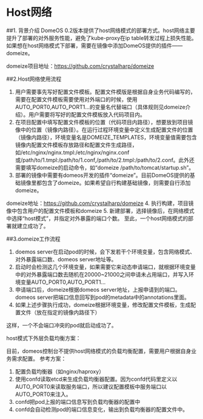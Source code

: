# Host网络

##1. 背景介绍
DomeOS 0.2版本提供了host网络模式的部署方式。host网络主要提升了部署的对外服务性能，避免了kube-proxy在ip table转发过程上损失性能。如果想在host网络模式下部署，需要在镜像中添加DomeOS提供的插件——domeize。

domeize项目地址：https://github.com/crystalharp/domeize

##2.Host网络使用流程
1. 用户需要事先写好配置文件模板。配置文件模版是根据自身业务代码编写的，需要在配置文件模板需要使用对外端口的时候，使用AUTO_PORT0,AUTO_PORT1...的变量名代替端口（具体规则见domeize介绍）。用户需要将写好的配置文件模板放入代码项目内。
2. 在项目配置中填写配置文件模板的位置（代码项目内路径），想要放到项目镜像中的位置（镜像内路径）。在运行过程环境变量中定义生成配置文件的位置（镜像内路径），环境变量名是DOMEIZE_TEMPLATES，环境变量值需要包含镜像内配置文件模板存放路径和配置文件生成路径，如/etc/nginx/nginx.tmpl:/etc/nginx/nginx.conf或/path/to/1.tmpl:/path/to/1.conf,/path/to/2.tmpl:/path/to/2.conf。此外还需要填写domeize的启动命令，如“domeize /path/to/tomcat/startup.sh”。
3. 部署的镜像中需要有domeos开发的插件“domeize”。目前DomeOS提供的基础镜像里都包含了domeize。如果希望自行构建基础镜像，则需要自行添加domeize。

  domeize地址：https://github.com/crystalharp/domeize
4. 执行构建，项目镜像中包含用户的配置文件模板和domeize
5. 新建部署，选择镜像后，在网络模式中选择“host模式”，并指定对外暴露的端口个数。
至此，一个host网络模式的部署就建立成功了。

##3.domeize工作流程
1. doemos server在启动pod的时候，会下发若干个环境变量，包含网络模式、对外暴露端口数、domeos server地址等。
2. 启动时会检测这几个环境变量，如果需要它来动态申请端口，就根据环境变量中的对外暴露端口数去随机在20000~21000之间申请未占用端口，并写入环境变量AUTO_PORT0,AUTO_PORT1...
3. 申请端口后，domeize根据domeos server地址，上报申请到的端口。domeos server把端口信息回写到pod的metadata中的annotations里面。
4. 如果上述步骤执行成功，domeize根据环境变量，修改配置文件模板，生成配置文件（放在指定的镜像内路径下）

这样，一个不会端口冲突的pod就启动成功了。


host模式下外层负载均衡方案：

目前，domeos控制台不提供host网络模式的负载均衡配置，需要用户根据自身业务需求配置。
参考方案：
1. 配置负载均衡器（如nginx/haproxy）
2. 使用confd读取etcd来生成负载均衡器配置。因为confd代码里定义以AUTO_PORT0来读取服务端口，所以建议配置模板中服务端口以AUTO_PORT0来注入。
3. confd把pod上报的端口信息写到负载均衡器的配置中
4. confd会自动检测pod的端口信息变化，输出到负载均衡器的配置文件中。
